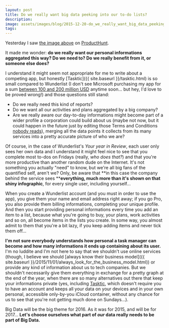 ```yaml
---
layout: post
title: Do we really want big data peeking into our to-do lists?
description:
image: assets/images/blog/2015-12-20-do_we_really_want_big_data_peeking_into_our_todo_lists/wlyr.png
tags:
---
```

Yesterday I saw [the image above](https://www.wunderlist.com/blog/your-year-in-review-with-wunderlist/) on [ProductHunt](https://www.producthunt.com/tech/wunderlist-year-in-review).

It made me wonder: **do we really want our personal informations aggregated this way? Do we need to? Do we really benefit from it, or someone else does?**

I understand it might seem not appropriate for me to write about a competing app, but honestly [Tasktic]({{ site.baseurl }}/tasktic.html) is so small compared to Wunderlist (I don't see Microsoft purchasing my app for a sum [between 100 and 200 million USD](http://www.theverge.com/2015/6/2/8707883/microsoft-wunderlist-acquisition-announced) anytime soon... but hey, I'd love to be proved wrong!) and those questions still stand:

-   Do we really need this kind of reports?
-   Do we want all our activities and plans aggregated by a big company?
-   Are we really aware our day-to-day informations might become part of a wider profile a corporation could build about us (maybe not now, but it could happen in the future just by editing those Terms and Conditions [nobody reads](https://youtu.be/QKe-aO44R7k?t=14m55s)), merging all the data points it collects from its many services into a pretty accurate picture of who we are?

Of course, in the case of Wunderlist's *Your year in Review*, each user only sees her own data and I understand it might feel nice to see that you complete most to-dos on Fridays (really, *who does that?*) and that you're more productive than another random dude on the Internet. It's not something you actually "need" to know, but we're all big fans of the quantified self, aren't we? Only, be aware that **in this case the company behind the service sees ****everything, much more than it's shown on that shiny infographic**, for every single user, including yourself...

When you create a Wunderlist account (and you must in order to use the app), you give them your name and email address right away; if you go Pro, you also provide them billing informations, completing your unique profile. And then you start providing personal informations every time you add an item to a list, because what you're going to buy, your plans, work activities and so on, all become items in the lists you create. In some way, you almost admit to them that you're a bit lazy, if you keep adding items and never tick them off...

**I'm not sure everybody understands how personal a task manager can become and how many informations it ends up containing about its user.**\
I'm no luddite and I'm not here to say that we shouldn't use online services (though, I believe we should [always know their business model]({{ site.baseurl }}/2015/11/01/always_look_for_the_business_model.html)) or provide any kind of information about us to tech companies. But we shouldn't necessarily give them everything in exchange for a pretty graph at the end of the year, when there are so many alternatives out there that keep your informations private (yes, including [Tasktic](https://geo.itunes.apple.com/us/app/tasktic-manage-your-tasks/id1036139076?mt=8&at=1000l3L9&ct=website), which doesn't require you to have an account and keeps all your data on your devices and in your own personal, accessible only-by-you iCloud container, without any chance for us to see that you're not getting much done on Sundays...).

Big Data will be the big theme for 2016. As it was for 2015, and will be for 2017... **Let's choose ourselves what part of *our* data really needs to be part of Big Data.**